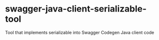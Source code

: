 # swagger-java-client-serializable-tool
Tool that implements serializable into Swagger Codegen Java client code
